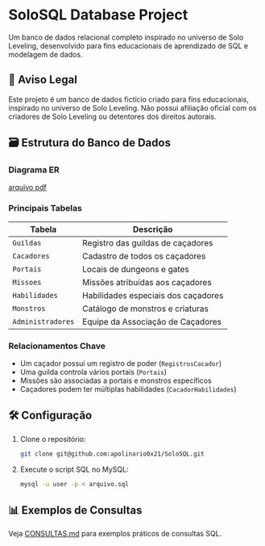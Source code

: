 # SoloSQL Database Project

Um banco de dados relacional completo inspirado no universo de Solo Leveling, desenvolvido para fins educacionais de aprendizado de SQL e modelagem de dados.

## 📌 Aviso Legal
Este projeto é um banco de dados fictício criado para fins educacionais, inspirado no universo de Solo Leveling. Não possui afiliação oficial com os criadores de Solo Leveling ou detentores dos direitos autorais.

## 🗃️ Estrutura do Banco de Dados

### Diagrama ER
[arquivo pdf](https://github.com/apolinario0x21/SoloSQL/blob/main/soloSQL.pdf)

### Principais Tabelas

| Tabela               | Descrição                                  |
|----------------------|-------------------------------------------|
| `Guildas`            | Registro das guildas de caçadores         |
| `Cacadores`          | Cadastro de todos os caçadores            |
| `Portais`            | Locais de dungeons e gates                |
| `Missoes`            | Missões atribuídas aos caçadores          |
| `Habilidades`        | Habilidades especiais dos caçadores       |
| `Monstros`           | Catálogo de monstros e criaturas          |
| `Administradores`    | Equipe da Associação de Caçadores         |

### Relacionamentos Chave
- Um caçador possui um registro de poder (`RegistrosCacador`)
- Uma guilda controla vários portais (`Portais`)
- Missões são associadas a portais e monstros específicos
- Caçadores podem ter múltiplas habilidades (`CacadorHabilidades`)

## 🛠️ Configuração

1. Clone o repositório:
   ```bash
   git clone git@github.com:apolinario0x21/SoloSQL.git
    ```
2. Execute o script SQL no MySQL:
   ```bash
   mysql -u user -p < arquivo.sql
   ```

## 📊 Exemplos de Consultas
Veja [CONSULTAS.md](https://github.com/apolinario0x21/SoloSQL/blob/main/consultas.md) para exemplos práticos de consultas SQL.

